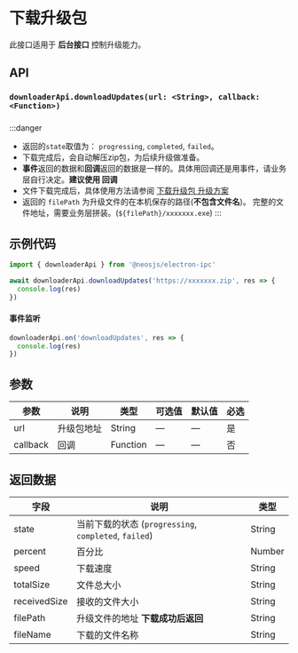 # 下载升级包 <BadgeTip text="异步" type="green"></BadgeTip>

此接口适用于 **后台接口** 控制升级能力。


## API
### `downloaderApi.downloadUpdates(url: <String>, callback: <Function>)`
### 

:::danger
- 返回的`state`取值为： `progressing`, `completed`, `failed`。
- 下载完成后，会自动解压zip包，为后续升级做准备。
- **事件**返回的数据和**回调**返回的数据是一样的。具体用回调还是用事件，请业务层自行决定。**建议使用 回调**
- 文件下载完成后，具体使用方法请参阅 [下载升级包 升级方案](/updater/download.html)
- 返回的 `filePath` 为升级文件的在本机保存的路径(**不包含文件名**)。
完整的文件地址，需要业务层拼装。(`${filePath}/xxxxxxx.exe`)
:::

## 示例代码
```js
import { downloaderApi } from '@neosjs/electron-ipc'

await downloaderApi.downloadUpdates('https://xxxxxxx.zip', res => {
  console.log(res)
})
```

####  事件监听
```js
downloaderApi.on('downloadUpdates', res => {
  console.log(res)
})
```

## 参数

| 参数 | 说明    | 类型   | 可选值 | 默认值 |必选 |
| ---- | ------- | ------ | ------ | ------ | ------ |
| url | 升级包地址 | String | —      | —      | 是      |
| callback | 回调 | Function | —      | —      | 否      |

## 返回数据

| 字段 | 说明    | 类型   | 
| ---- | ------- | ------ | 
| state | 当前下载的状态 (`progressing`, `completed`, `failed`) | String |
| percent | 百分比 | Number | 
| speed | 下载速度 | String | 
| totalSize | 文件总大小 | String | 
| receivedSize | 接收的文件大小 | String | 
| filePath | 升级文件的地址 **下载成功后返回** | String | 
| fileName | 下载的文件名称 | String |

